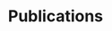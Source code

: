 ---
layout: page
title: Publications
nav: true
nav_order: 2
dropdown: true
children: 
    - title: Peer-reviewed Conference Papers
      permalink: /peer-reviewed-conference-papers/
    - title: divider
    - title: Peer-Reviewed Journal Papers
      permalink: /peer-reviewed-journal-papers/
---